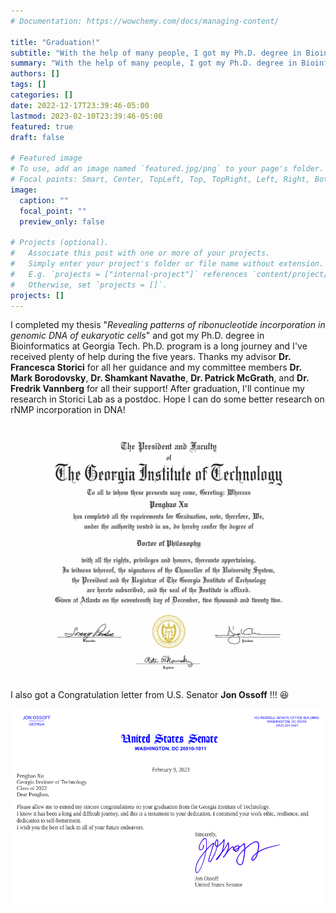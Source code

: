 ```yaml
---
# Documentation: https://wowchemy.com/docs/managing-content/

title: "Graduation!"
subtitle: "With the help of many people, I got my Ph.D. degree in Bioinformatics!"
summary: "With the help of many people, I got my Ph.D. degree in Bioinformatics!"
authors: []
tags: []
categories: []
date: 2022-12-17T23:39:46-05:00
lastmod: 2023-02-10T23:39:46-05:00
featured: true
draft: false

# Featured image
# To use, add an image named `featured.jpg/png` to your page's folder.
# Focal points: Smart, Center, TopLeft, Top, TopRight, Left, Right, BottomLeft, Bottom, BottomRight.
image:
  caption: ""
  focal_point: ""
  preview_only: false

# Projects (optional).
#   Associate this post with one or more of your projects.
#   Simply enter your project's folder or file name without extension.
#   E.g. `projects = ["internal-project"]` references `content/project/deep-learning/index.md`.
#   Otherwise, set `projects = []`.
projects: []
---
```


I completed my thesis "_Revealing patterns of ribonucleotide incorporation in genomic DNA of eukaryotic cells_"  and got my Ph.D. degree in Bioinformatics at Georgia Tech. Ph.D. program is a long journey and I've received plenty of help during the five years. Thanks my advisor __Dr. Francesca Storici__ for all her guidance and my committee members __Dr. Mark Borodovsky__, __Dr. Shamkant Navathe__, __Dr. Patrick McGrath__, and __Dr. Fredrik Vannberg__ for all their support! After graduation, I'll continue my research in Storici Lab as a postdoc. Hope I can do some better research on rNMP incorporation in DNA!

![](diploma.png)

I also got a Congratulation letter from U.S. Senator __Jon Ossoff__ !!! :satisfied:

![](jon.png)
